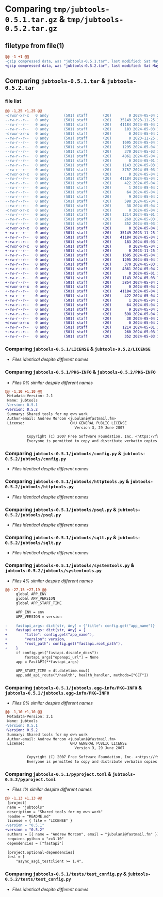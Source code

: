 # Comparing `tmp/jubtools-0.5.1.tar.gz` & `tmp/jubtools-0.5.2.tar.gz`

## filetype from file(1)

```diff
@@ -1 +1 @@
-gzip compressed data, was "jubtools-0.5.1.tar", last modified: Sat May  4 20:08:27 2024, max compression
+gzip compressed data, was "jubtools-0.5.2.tar", last modified: Sat May  4 21:28:35 2024, max compression
```

## Comparing `jubtools-0.5.1.tar` & `jubtools-0.5.2.tar`

### file list

```diff
@@ -1,25 +1,25 @@
-drwxr-xr-x   0 andy       (501) staff       (20)        0 2024-05-04 20:08:27.876503 jubtools-0.5.1/
--rw-r--r--   0 andy       (501) staff       (20)    35149 2023-11-25 11:26:03.000000 jubtools-0.5.1/LICENSE
--rw-r--r--   0 andy       (501) staff       (20)    41184 2024-05-04 20:08:27.876292 jubtools-0.5.1/PKG-INFO
--rw-r--r--   0 andy       (501) staff       (20)      183 2024-05-03 12:01:13.000000 jubtools-0.5.1/README.md
-drwxr-xr-x   0 andy       (501) staff       (20)        0 2024-05-04 20:08:27.874666 jubtools-0.5.1/jubtools/
--rw-r--r--   0 andy       (501) staff       (20)        0 2023-11-25 11:26:03.000000 jubtools-0.5.1/jubtools/__init__.py
--rw-r--r--   0 andy       (501) staff       (20)     1695 2024-05-04 19:58:54.000000 jubtools-0.5.1/jubtools/config.py
--rw-r--r--   0 andy       (501) staff       (20)     1295 2024-05-04 19:57:40.000000 jubtools-0.5.1/jubtools/httptools.py
--rw-r--r--   0 andy       (501) staff       (20)      370 2024-05-03 13:10:41.000000 jubtools-0.5.1/jubtools/misctools.py
--rw-r--r--   0 andy       (501) staff       (20)     4861 2024-05-04 20:07:22.000000 jubtools-0.5.1/jubtools/psql.py
--rw-r--r--   0 andy       (501) staff       (20)        0 2024-05-01 16:00:18.000000 jubtools-0.5.1/jubtools/py.typed
--rw-r--r--   0 andy       (501) staff       (20)     1143 2024-05-03 11:07:09.000000 jubtools-0.5.1/jubtools/sqlt.py
--rw-r--r--   0 andy       (501) staff       (20)     3757 2024-05-03 13:08:52.000000 jubtools-0.5.1/jubtools/systemtools.py
-drwxr-xr-x   0 andy       (501) staff       (20)        0 2024-05-04 20:08:27.875823 jubtools-0.5.1/jubtools.egg-info/
--rw-r--r--   0 andy       (501) staff       (20)    41184 2024-05-04 20:08:27.000000 jubtools-0.5.1/jubtools.egg-info/PKG-INFO
--rw-r--r--   0 andy       (501) staff       (20)      422 2024-05-04 20:08:27.000000 jubtools-0.5.1/jubtools.egg-info/SOURCES.txt
--rw-r--r--   0 andy       (501) staff       (20)        1 2024-05-04 20:08:27.000000 jubtools-0.5.1/jubtools.egg-info/dependency_links.txt
--rw-r--r--   0 andy       (501) staff       (20)       64 2024-05-04 20:08:27.000000 jubtools-0.5.1/jubtools.egg-info/requires.txt
--rw-r--r--   0 andy       (501) staff       (20)        9 2024-05-04 20:08:27.000000 jubtools-0.5.1/jubtools.egg-info/top_level.txt
--rw-r--r--   0 andy       (501) staff       (20)      598 2024-05-04 20:07:28.000000 jubtools-0.5.1/pyproject.toml
--rw-r--r--   0 andy       (501) staff       (20)       38 2024-05-04 20:08:27.876556 jubtools-0.5.1/setup.cfg
-drwxr-xr-x   0 andy       (501) staff       (20)        0 2024-05-04 20:08:27.875651 jubtools-0.5.1/tests/
--rw-r--r--   0 andy       (501) staff       (20)     1214 2024-05-01 16:00:18.000000 jubtools-0.5.1/tests/test_config.py
--rw-r--r--   0 andy       (501) staff       (20)      260 2024-05-03 13:16:29.000000 jubtools-0.5.1/tests/test_misctools.py
--rw-r--r--   0 andy       (501) staff       (20)      352 2024-05-03 13:31:23.000000 jubtools-0.5.1/tests/test_systemtools.py
+drwxr-xr-x   0 andy       (501) staff       (20)        0 2024-05-04 21:28:35.980802 jubtools-0.5.2/
+-rw-r--r--   0 andy       (501) staff       (20)    35149 2023-11-25 11:26:03.000000 jubtools-0.5.2/LICENSE
+-rw-r--r--   0 andy       (501) staff       (20)    41184 2024-05-04 21:28:35.980578 jubtools-0.5.2/PKG-INFO
+-rw-r--r--   0 andy       (501) staff       (20)      183 2024-05-03 12:01:13.000000 jubtools-0.5.2/README.md
+drwxr-xr-x   0 andy       (501) staff       (20)        0 2024-05-04 21:28:35.978510 jubtools-0.5.2/jubtools/
+-rw-r--r--   0 andy       (501) staff       (20)        0 2023-11-25 11:26:03.000000 jubtools-0.5.2/jubtools/__init__.py
+-rw-r--r--   0 andy       (501) staff       (20)     1695 2024-05-04 19:58:54.000000 jubtools-0.5.2/jubtools/config.py
+-rw-r--r--   0 andy       (501) staff       (20)     1295 2024-05-04 19:57:40.000000 jubtools-0.5.2/jubtools/httptools.py
+-rw-r--r--   0 andy       (501) staff       (20)      370 2024-05-03 13:10:41.000000 jubtools-0.5.2/jubtools/misctools.py
+-rw-r--r--   0 andy       (501) staff       (20)     4861 2024-05-04 20:07:22.000000 jubtools-0.5.2/jubtools/psql.py
+-rw-r--r--   0 andy       (501) staff       (20)        0 2024-05-01 16:00:18.000000 jubtools-0.5.2/jubtools/py.typed
+-rw-r--r--   0 andy       (501) staff       (20)     1143 2024-05-03 11:07:09.000000 jubtools-0.5.2/jubtools/sqlt.py
+-rw-r--r--   0 andy       (501) staff       (20)     3854 2024-05-04 21:26:55.000000 jubtools-0.5.2/jubtools/systemtools.py
+drwxr-xr-x   0 andy       (501) staff       (20)        0 2024-05-04 21:28:35.980140 jubtools-0.5.2/jubtools.egg-info/
+-rw-r--r--   0 andy       (501) staff       (20)    41184 2024-05-04 21:28:35.000000 jubtools-0.5.2/jubtools.egg-info/PKG-INFO
+-rw-r--r--   0 andy       (501) staff       (20)      422 2024-05-04 21:28:35.000000 jubtools-0.5.2/jubtools.egg-info/SOURCES.txt
+-rw-r--r--   0 andy       (501) staff       (20)        1 2024-05-04 21:28:35.000000 jubtools-0.5.2/jubtools.egg-info/dependency_links.txt
+-rw-r--r--   0 andy       (501) staff       (20)       64 2024-05-04 21:28:35.000000 jubtools-0.5.2/jubtools.egg-info/requires.txt
+-rw-r--r--   0 andy       (501) staff       (20)        9 2024-05-04 21:28:35.000000 jubtools-0.5.2/jubtools.egg-info/top_level.txt
+-rw-r--r--   0 andy       (501) staff       (20)      598 2024-05-04 21:27:41.000000 jubtools-0.5.2/pyproject.toml
+-rw-r--r--   0 andy       (501) staff       (20)       38 2024-05-04 21:28:35.980847 jubtools-0.5.2/setup.cfg
+drwxr-xr-x   0 andy       (501) staff       (20)        0 2024-05-04 21:28:35.979877 jubtools-0.5.2/tests/
+-rw-r--r--   0 andy       (501) staff       (20)     1214 2024-05-01 16:00:18.000000 jubtools-0.5.2/tests/test_config.py
+-rw-r--r--   0 andy       (501) staff       (20)      260 2024-05-03 13:16:29.000000 jubtools-0.5.2/tests/test_misctools.py
+-rw-r--r--   0 andy       (501) staff       (20)      352 2024-05-03 13:31:23.000000 jubtools-0.5.2/tests/test_systemtools.py
```

### Comparing `jubtools-0.5.1/LICENSE` & `jubtools-0.5.2/LICENSE`

 * *Files identical despite different names*

### Comparing `jubtools-0.5.1/PKG-INFO` & `jubtools-0.5.2/PKG-INFO`

 * *Files 0% similar despite different names*

```diff
@@ -1,10 +1,10 @@
 Metadata-Version: 2.1
 Name: jubtools
-Version: 0.5.1
+Version: 0.5.2
 Summary: Shared tools for my own work
 Author-email: Andrew Morcom <jubulani@fastmail.fm>
 License:                     GNU GENERAL PUBLIC LICENSE
                                Version 3, 29 June 2007
         
          Copyright (C) 2007 Free Software Foundation, Inc. <https://fsf.org/>
          Everyone is permitted to copy and distribute verbatim copies
```

### Comparing `jubtools-0.5.1/jubtools/config.py` & `jubtools-0.5.2/jubtools/config.py`

 * *Files identical despite different names*

### Comparing `jubtools-0.5.1/jubtools/httptools.py` & `jubtools-0.5.2/jubtools/httptools.py`

 * *Files identical despite different names*

### Comparing `jubtools-0.5.1/jubtools/psql.py` & `jubtools-0.5.2/jubtools/psql.py`

 * *Files identical despite different names*

### Comparing `jubtools-0.5.1/jubtools/sqlt.py` & `jubtools-0.5.2/jubtools/sqlt.py`

 * *Files identical despite different names*

### Comparing `jubtools-0.5.1/jubtools/systemtools.py` & `jubtools-0.5.2/jubtools/systemtools.py`

 * *Files 4% similar despite different names*

```diff
@@ -27,15 +27,19 @@
     global APP_ENV
     global APP_VERSION
     global APP_START_TIME
 
     APP_ENV = env
     APP_VERSION = version
 
-    fastapi_args: dict[str, Any] = {"title": config.get("app_name")}
+    fastapi_args: dict[str, Any] = {
+        "title": config.get("app_name"),
+        "version": version,
+        "root_path": config.get("fastapi.root_path"),
+    }
     if config.get("fastapi.disable_docs"):
         fastapi_args["openapi_url"] = None
     app = FastAPI(**fastapi_args)
 
     APP_START_TIME = dt.datetime.now()
     app.add_api_route("/health", health_handler, methods=["GET"])
```

### Comparing `jubtools-0.5.1/jubtools.egg-info/PKG-INFO` & `jubtools-0.5.2/jubtools.egg-info/PKG-INFO`

 * *Files 0% similar despite different names*

```diff
@@ -1,10 +1,10 @@
 Metadata-Version: 2.1
 Name: jubtools
-Version: 0.5.1
+Version: 0.5.2
 Summary: Shared tools for my own work
 Author-email: Andrew Morcom <jubulani@fastmail.fm>
 License:                     GNU GENERAL PUBLIC LICENSE
                                Version 3, 29 June 2007
         
          Copyright (C) 2007 Free Software Foundation, Inc. <https://fsf.org/>
          Everyone is permitted to copy and distribute verbatim copies
```

### Comparing `jubtools-0.5.1/pyproject.toml` & `jubtools-0.5.2/pyproject.toml`

 * *Files 1% similar despite different names*

```diff
@@ -1,13 +1,13 @@
 [project]
 name = "jubtools"
 description = "Shared tools for my own work"
 readme = "README.md"
 license = { file = "LICENSE" }
-version = "0.5.1"
+version = "0.5.2"
 authors = [{ name = "Andrew Morcom", email = "jubulani@fastmail.fm" }]
 requires-python = ">=3.10"
 dependencies = ["fastapi"]
 
 [project.optional-dependencies]
 test = [
     "async_asgi_testclient >= 1.4",
```

### Comparing `jubtools-0.5.1/tests/test_config.py` & `jubtools-0.5.2/tests/test_config.py`

 * *Files identical despite different names*

